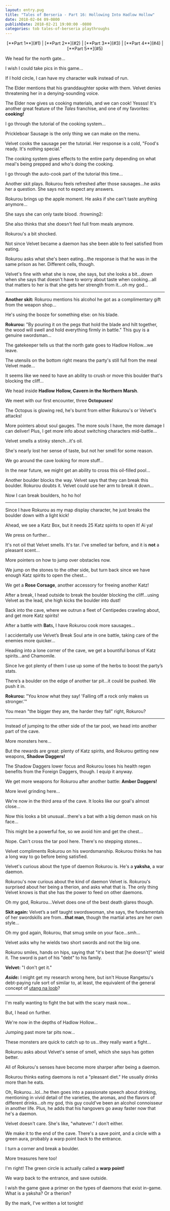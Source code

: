 ```yaml
---
layout: entry.pug
title: "Tales of Berseria - Part 16: Hollowing Into Hadlow Hollow"
date: 2018-02-04 09-0800
publishDate: 2018-02-21 19:00:00 -0800
categories: tob tales-of-berseria playthroughs
---
```


<p style="text-align: center;">[**Part 1**](#1) | [**Part 2**](#2) | [**Part 3**](#3) | [**Part 4**](#4) | [**Part 5**](#5)</p>

<a name="1"></a>

We head for the north gate...

I wish I could take pics in this game...

If I hold circle, I can have my character walk instead of run.

The Elder mentions that his granddaughter spoke with them. Velvet denies threatening her in a denying-sounding voice.

The Elder now gives us cooking materials, and we can cook! Yessss! It's another great feature of the *Tales* franchise, and one of my favorites: **cooking!**

I go through the tutorial of the cooking system...

Prickleboar Sausage is the only thing we can make on the menu.

Velvet cooks the sausage per the tutorial. Her response is a cold, "Food's ready. It's nothing special."

The cooking system gives effects to the entire party depending on what meal's being prepped and who's doing the cooking.

I go through the auto-cook part of the tutorial this time...

Another skit plays. Rokurou feels refreshed after those sausages...he asks her a question. She says not to expect any answers.

Rokurou brings up the apple moment. He asks if she can't taste anything anymore...

She says she can only taste blood. :frowning2:

She also thinks that she doesn't feel full from meals anymore.

Rokurou's a bit shocked.

Not since Velvet became a daemon has she been able to feel satisfied from eating.

Rokurou asks what she's been eating...the response is that he was in the same prison as her. Different cells, though.

Velvet's fine with what she is now, she says, but she looks a bit...down when she says that doesn't have to worry about taste when cooking...all that matters to her is that she gets her strength from it...oh my god...

<a name="2"></a>

---

**Another skit:** Rokurou mentions his alcohol he got as a complimentary gift from the weapon shop...

He's using the booze for something else: on his blade.

**Rokurou:** "By pouring it on the pegs that hold the blade and hilt together, the wood will swell and hold everything firmly in battle." This guy is a genuine swordsman...

The gatekeeper tells us that the north gate goes to Hadlow Hollow...we leave.

The utensils on the bottom right means the party's still full from the meal Velvet made...

It seems like we need to have an ability to crush or move this boulder that's blocking the cliff...

We head inside **Hadlow Hollow, Cavern in the Northern Marsh**.

We meet with our first encounter, three **Octopuses**!

The Octopus is glowing red, he's burnt from either Rokurou's or Velvet's attacks!

More pointers about soul gauges. The more souls I have, the more damage I can deliver! Plus, I get more info about switching characters mid-battle...

Velvet smells a stinky stench...it's oil.

She's nearly lost her sense of taste, but not her smell for some reason.

We go around the cave looking for more stuff...

In the near future, we might get an ability to cross this oil-filled pool...

Another boulder blocks the way. Velvet says that they can break this boulder. Rokurou doubts it. Velvet could use her arm to break it down...

Now I can break boulders, ho ho ho!


<a name="3"></a>

---

Since I have Rokurou as my map display character, he just breaks the boulder down with a light kick!

Ahead, we see a Katz Box, but it needs 25 Katz spirits to open it! Ai ya!

We press on further...

It's not oil that Velvet smells. It's tar. I've smelled tar before, and it is **not** a pleasant scent...

More pointers on how to jump over obstacles now.

We jump on the stones to the other side, but turn back since we have enough Katz spirits to open the chest...

We get a **Rose Corsage**, another accessory for freeing another Katz!

After a break, I head outside to break the boulder blocking the cliff...using Velvet as the lead, she high kicks the boulder into dust!

Back into the cave, where we outrun a fleet of Centipedes crawling about, and get more Katz spirits!

After a battle with **Bat**s, I have Rokurou cook more sausages...

I accidentally use Velvet’s Break Soul arte in one battle, taking care of the enemies more quicker...

Heading into a lone corner of the cave, we get a bountiful bonus of Katz spirits...and Chamomile.

Since Ive got plenty of them I use up some of the herbs to boost the party’s stats.

There’s a boulder on the edge of another tar pit...it could be pushed. We push it in.

**Rokurou:** "You know what they say! 'Falling off a rock only makes us stronger.'"

You mean "the bigger they are, the harder they fall" right, Rokurou?

<a name="4"></a>

---

Instead of jumping to the other side of the tar pool, we head into another part of the cave.

More monsters here...

But the rewards are great: plenty of Katz spirits, and Rokurou getting new weapons, **Shadow Daggers!**

The Shadow Daggers lower focus and Rokurou loses his health regen benefits from the Foreign Daggers, though. I equip it anyway.

We get more weapons for Rokurou after another battle: **Amber Daggers!**

More level grinding here...

We're now in the third area of the cave. It looks like our goal's almost close...

Now this looks a bit unusual...there's a bat with a big demon mask on his face...

This might be a powerful foe, so we avoid him and get the chest...

Nope. Can't cross the tar pool here. There's no stepping stones...

Velvet compliments Rokurou on his swordsmanship. Rokurou thinks he has a long way to go before being satisfied.

Velvet's curious about the type of daemon Rokurou is. He's a **yaksha**, a war daemon.

Rokurou's now curious about the kind of daemon Velvet is. Rokurou's surprised about her being a therion, and asks what that is. The only thing Velvet knows is that she has the power to feed on other daemons.

Oh my god, Rokurou...Velvet does one of the best death glares though.

**Skit again:** Velvet’s a self taught swordswoman, she says, the fundamentals of her swordskills are from...**that man**, though the martial artes are her own style...

Oh my god again, Rokurou, that smug smile on your face...smh...

Velvet asks why he wields two short swords and not the big one.

Rokurou smiles, hands on hips, saying that "it's best that [he doesn't]" wield it. The sword is part of his "debt" to his family.

**Velvet:** "I don't get it."

***Aside:*** I might get my research wrong here, but isn't House Rangetsu's debt-paying rule sort of similar to, at least, the equivalent of the general concept of <a href="https://en.wikipedia.org/wiki/Utang_na_loob">utang na loob</a>?

<a name="5"></a>

---

I'm really wanting to fight the bat with the scary mask now...

But, I head on further.

We're now in the depths of Hadlow Hollow...

Jumping past more tar pits now...

These monsters are quick to catch up to us...they really want a fight...

Rokurou asks about Velvet's sense of smell, which she says has gotten better.

All of Rokurou's senses have become more sharper after being a daemon.

Rokurou thinks eating daemons is not a "pleasant diet." He usually drinks more than he eats. 

Oh, Rokurou...lol...he then goes into a passionate speech about drinking, mentioning in vivid detail of the varieties, the aromas, and the flavors of different drinks...oh my god, this guy could've been an alcohol connoisseur in another life. Plus, he adds that his hangovers go away faster now that he's a daemon.

Velvet doesn't care. She's like, "whatever." I don't either.

We make it to the end of the cave. There's a save point, and a circle with a green aura, probably a warp point back to the entrance.

I turn a corner and break a boulder.

More treasures here too!

I'm right! The green circle is actually called a **warp point!**

We warp back to the entrance, and save outside.

I wish the game gave a primer on the types of daemons that exist in-game. What is a yaksha? Or a therion?

By the mark, I've written a lot tonight!